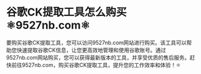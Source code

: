 # 谷歌CK提取工具怎么购买⚛️9527nb.com⚛️

要购买谷歌CK提取工具，您可以访问9527nb.com网站进行购买。该工具可以帮助您快速提取谷歌CK信息，让您更高效地管理和使用谷歌账号。通过9527nb.com网站购买，您可以获得最新版本的工具，并享受优质的售后服务。赶快前往9527nb.com，购买谷歌CK提取工具，提升您的工作效率和体验！⚛️